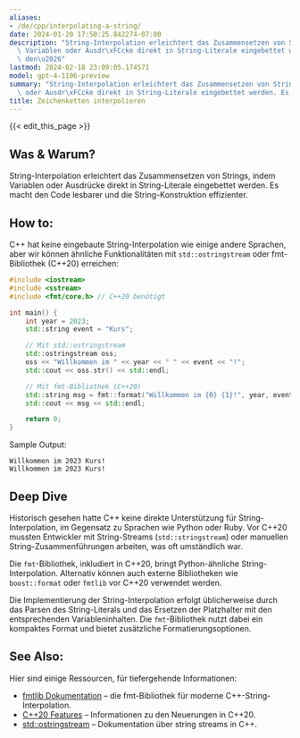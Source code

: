 ```yaml
---
aliases:
- /de/cpp/interpolating-a-string/
date: 2024-01-20 17:50:25.842274-07:00
description: "String-Interpolation erleichtert das Zusammensetzen von Strings, indem\
  \ Variablen oder Ausdr\xFCcke direkt in String-Literale eingebettet werden. Es macht\
  \ den\u2026"
lastmod: 2024-02-18 23:09:05.174571
model: gpt-4-1106-preview
summary: "String-Interpolation erleichtert das Zusammensetzen von Strings, indem Variablen\
  \ oder Ausdr\xFCcke direkt in String-Literale eingebettet werden. Es macht den\u2026"
title: Zeichenketten interpolieren
---
```


{{< edit_this_page >}}

## Was & Warum?
String-Interpolation erleichtert das Zusammensetzen von Strings, indem Variablen oder Ausdrücke direkt in String-Literale eingebettet werden. Es macht den Code lesbarer und die String-Konstruktion effizienter.

## How to:
C++ hat keine eingebaute String-Interpolation wie einige andere Sprachen, aber wir können ähnliche Funktionalitäten mit `std::ostringstream` oder fmt-Bibliothek (C++20) erreichen:

```cpp
#include <iostream>
#include <sstream>
#include <fmt/core.h> // C++20 benötigt

int main() {
    int year = 2023;
    std::string event = "Kurs";

    // Mit std::ostringstream
    std::ostringstream oss;
    oss << "Willkommen im " << year << " " << event << "!";
    std::cout << oss.str() << std::endl;

    // Mit fmt-Bibliothek (C++20)
    std::string msg = fmt::format("Willkommen im {0} {1}!", year, event);
    std::cout << msg << std::endl;

    return 0;
}
```

Sample Output:
```
Willkommen im 2023 Kurs!
Willkommen im 2023 Kurs!
```

## Deep Dive
Historisch gesehen hatte C++ keine direkte Unterstützung für String-Interpolation, im Gegensatz zu Sprachen wie Python oder Ruby. Vor C++20 mussten Entwickler mit String-Streams (`std::stringstream`) oder manuellen String-Zusammenführungen arbeiten, was oft umständlich war.

Die `fmt`-Bibliothek, inkludiert in C++20, bringt Python-ähnliche String-Interpolation. Alternativ können auch externe Bibliotheken wie `boost::format` oder `fmtlib` vor C++20 verwendet werden.

Die Implementierung der String-Interpolation erfolgt üblicherweise durch das Parsen des String-Literals und das Ersetzen der Platzhalter mit den entsprechenden Variableninhalten. Die `fmt`-Bibliothek nutzt dabei ein kompaktes Format und bietet zusätzliche Formatierungsoptionen.

## See Also:
Hier sind einige Ressourcen, für tiefergehende Informationen:

- [fmtlib Dokumentation](https://fmt.dev/latest/index.html) – die fmt-Bibliothek für moderne C++-String-Interpolation.
- [C++20 Features](https://en.cppreference.com/w/cpp/20) – Informationen zu den Neuerungen in C++20.
- [std::ostringstream](https://en.cppreference.com/w/cpp/io/basic_ostringstream) – Dokumentation über string streams in C++.
